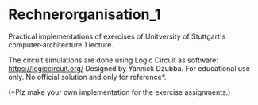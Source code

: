 # Rechnerorganisation_1
Practical implementations of exercises of Unitversity of Stuttgart's computer-architecture 1 lecture.

The circuit simulations are done using Logic Circuit as software: https://logiccircuit.org/
Designed by Yannick Dzubba. For educational use only.
No official solution and only for reference*.

(*Plz make your own implementation for the exercise assignments.)
